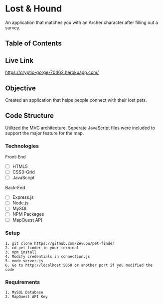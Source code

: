 # Lost & Hound
An application that matches you with an Archer character after filling out a survey.

## Table of Contents 

## Live Link 
https://cryptic-gorge-70462.herokuapp.com/

## Objective 

Created an application that helps people connect with their lost pets.

## Code Structure

Utilized the MVC architecture.  Seperate JavaScript files were included to support the major feature for the map.

### Technologies
Front-End
- [ ] HTML5
- [ ] CSS3-Grid
- [ ] JavaScript

Back-End
- [ ] Express.js
- [ ] Node.js
- [ ] MySQL
- [ ] NPM Packages
- [ ] MapQuest API

### Setup 
```
1. git clone https://github.com/Zevubu/pet-finder
2. cd pet-finder in your terminal
3. npm install
4. Modify credentials in connection.js
5. node server.js
6. Go to http://localhost:5050 or another port if you modified the code

```
### Requirements
```
1. MySQL Database
2. MapQuest API Key

```


